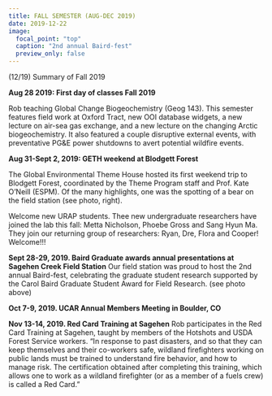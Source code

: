 ```yaml
---
title: FALL SEMESTER (AUG-DEC 2019)
date: 2019-12-22
image:
  focal_point: "top"
  caption: "2nd annual Baird-fest"
  preview_only: false  
---
```


(12/19) Summary of Fall 2019
<!--more-->

**Aug 28 2019:  First day of classes Fall 2019**

Rob teaching Global Change Biogeochemistry (Geog 143).  This semester features field work at Oxford Tract, new OOI database widgets, a new lecture on air-sea gas exchange, and a new lecture on the changing Arctic biogeochemistry.  It also featured a couple disruptive external events, with preventative PG&E power shutdowns to avert potential wildfire events. 

**Aug 31-Sept 2, 2019:  GETH weekend at Blodgett Forest**

The Global Environmental Theme House hosted its first weekend trip to Blodgett Forest, coordinated by the Theme Program staff and Prof. Kate O’Neill (ESPM).  Of the many highlights, one was the spotting of a bear on the field station (see photo, right).

Welcome new URAP students. Thee new undergraduate researchers have joined the lab this fall: Metta Nicholson, Phoebe Gross and Sang Hyun Ma. They join our returning group of researchers: Ryan, Dre, Flora and Cooper!  Welcome!!!

**Sept 28-29, 2019.  Baird Graduate awards annual presentations at Sagehen Creek Field Station** Our field station was proud to host the 2nd annual Baird-fest, celebrating the graduate student research supported by the Carol Baird Graduate Student Award for Field Research. (see photo above)

**Oct 7-9, 2019.  UCAR Annual Members Meeting in Boulder, CO**

**Nov 13-14, 2019.  Red Card Training at Sagehen**   Rob participates in the Red Card Training at Sagehen, taught by members of the Hotshots and USDA Forest Service workers.  “In response to past disasters, and so that they can keep themselves and their co-workers safe, wildland firefighters working on public lands must be trained to understand fire behavior, and how to manage risk. The certification obtained after 
completing this training, which allows one to work as a wildland firefighter (or as a member of a fuels crew) is called a Red Card.”
